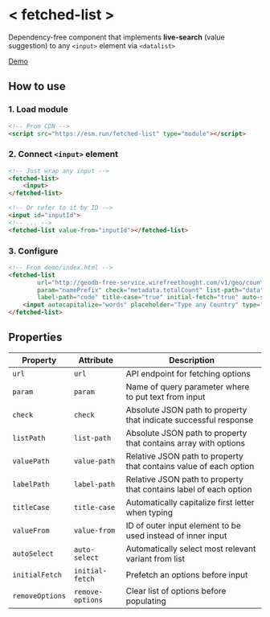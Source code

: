 # < fetched-list >

Dependency-free component that implements **live-search** (value suggestion) to any `<input>` element via `<datalist>`

[Demo](http://fetched-list.ponomarevlad.ru/demo/)

## How to use

### 1. Load module

```html
<!-- From CDN -->
<script src="https://esm.run/fetched-list" type="module"></script>
```

### 2. Connect `<input>` element

```html
<!-- Just wrap any input -->
<fetched-list>
    <input>
</fetched-list>

<!-- Or refer to it by ID -->
<input id="inputId">
<!-- ... -->
<fetched-list value-from="inputId"></fetched-list>
```

### 3. Configure

```html
<!-- From demo/index.html -->
<fetched-list
        url="http://geodb-free-service.wirefreethought.com/v1/geo/countries?limit=10"
        param="namePrefix" check="metadata.totalCount" list-path="data" value-path="name"
        label-path="code" title-case="true" initial-fetch="true" auto-select="true">
    <input autocapitalize="words" placeholder="Type any Country" type="search">
</fetched-list>
```

## Properties

| Property        | Attribute        | Description                                                       |
|-----------------|------------------|-------------------------------------------------------------------|
| `url`           | `url`            | API endpoint for fetching options                                 |
| `param`         | `param`          | Name of query parameter where to put text from input              |
| `check`         | `check`          | Absolute JSON path to property that indicate successful response  |
| `listPath`      | `list-path`      | Absolute JSON path to property that contains array with options   |
| `valuePath`     | `value-path`     | Relative JSON path to property that contains value of each option |
| `labelPath`     | `label-path`     | Relative JSON path to property that contains label of each option |
| `titleCase`     | `title-case`     | Automatically capitalize first letter when typing                 |
| `valueFrom`     | `value-from`     | ID of outer input element to be used instead of inner input       |
| `autoSelect`    | `auto-select`    | Automatically select most relevant variant from list              |
| `initialFetch`  | `initial-fetch`  | Prefetch an options before input                                  |
| `removeOptions` | `remove-options` | Clear list of options before populating                           |
